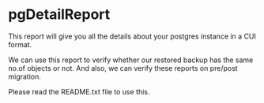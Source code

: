 pgDetailReport
==============

This report will give you all the details about your postgres instance in a CUI format.

We can use this report to verify whether our restored backup has the same no.of objects or not.
And also, we can verify these reports on pre/post migration.

Please read the README.txt file to use this.
